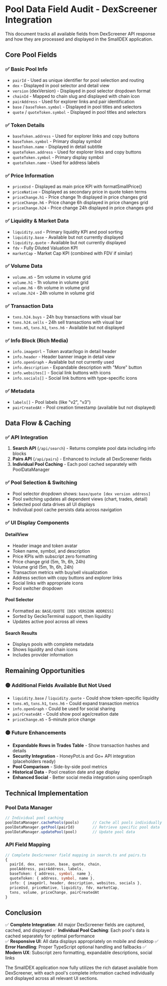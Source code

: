 # Pool Data Field Audit - DexScreener Integration

This document tracks all available fields from DexScreener API response and how they are processed and displayed in the SmallDEX application.

## Core Pool Fields

### ✅ Basic Pool Info
- `pairId` - Used as unique identifier for pool selection and routing
- `dex` - Displayed in pool selector and detail view  
- `version` (dexVersion) - Displayed in pool selector dropdown format
- `chainId` - Mapped to chain slug and displayed with chain icon
- `pairAddress` - Used for explorer links and pair identification
- `base` / `baseToken.symbol` - Displayed in pool titles and selectors
- `quote` / `quoteToken.symbol` - Displayed in pool titles and selectors

### ✅ Token Details  
- `baseToken.address` - Used for explorer links and copy buttons
- `baseToken.symbol` - Primary display symbol
- `baseToken.name` - Displayed in detail subtitle
- `quoteToken.address` - Used for explorer links and copy buttons  
- `quoteToken.symbol` - Primary display symbol
- `quoteToken.name` - Used for address labels

### ✅ Price Information
- `priceUsd` - Displayed as main price KPI with formatSmallPrice()
- `priceNative` - Displayed as secondary price in quote token terms
- `priceChange.h1` - Price change 1h displayed in price changes grid
- `priceChange.h6` - Price change 6h displayed in price changes grid  
- `priceChange.h24` - Price change 24h displayed in price changes grid

### ✅ Liquidity & Market Data
- `liquidity.usd` - Primary liquidity KPI and pool sorting
- `liquidity.base` - Available but not currently displayed
- `liquidity.quote` - Available but not currently displayed  
- `fdv` - Fully Diluted Valuation KPI
- `marketCap` - Market Cap KPI (combined with FDV if similar)

### ✅ Volume Data
- `volume.m5` - 5m volume in volume grid
- `volume.h1` - 1h volume in volume grid
- `volume.h6` - 6h volume in volume grid
- `volume.h24` - 24h volume in volume grid

### ✅ Transaction Data
- `txns.h24.buys` - 24h buy transactions with visual bar
- `txns.h24.sells` - 24h sell transactions with visual bar
- `txns.m5`, `txns.h1`, `txns.h6` - Available but not displayed

### ✅ Info Block (Rich Media)
- `info.imageUrl` - Token avatar/logo in detail header
- `info.header` - Header banner image in detail view
- `info.openGraph` - Available but not currently used
- `info.description` - Expandable description with "More" button
- `info.websites[]` - Social link buttons with icons
- `info.socials[]` - Social link buttons with type-specific icons

### ✅ Metadata
- `labels[]` - Pool labels (like "v2", "v3") 
- `pairCreatedAt` - Pool creation timestamp (available but not displayed)

## Data Flow & Caching

### ✅ API Integration
1. **Search API** (`/api/search`) - Returns complete pool data including info blocks
2. **Pairs API** (`/api/pairs`) - Enhanced to include all DexScreener fields
3. **Individual Pool Caching** - Each pool cached separately with PoolDataManager

### ✅ Pool Selection & Switching
- Pool selector dropdown shows: `base/quote [dex version address]`
- Pool switching updates all dependent views (chart, trades, detail)
- Selected pool data drives all UI displays
- Individual pool cache persists data across navigation

### ✅ UI Display Components

#### DetailView
- Header image and token avatar
- Token name, symbol, and description
- Price KPIs with subscript zero formatting
- Price change grid (5m, 1h, 6h, 24h)
- Volume grid (5m, 1h, 6h, 24h)  
- Transaction metrics with buy/sell visualization
- Address section with copy buttons and explorer links
- Social links with appropriate icons
- Pool switcher dropdown

#### Pool Selector
- Formatted as: `BASE/QUOTE [DEX VERSION ADDRESS]`
- Sorted by GeckoTerminal support, then liquidity
- Updates active pool across all views

#### Search Results
- Displays pools with complete metadata
- Shows liquidity and chain icons
- Includes provider information

## Remaining Opportunities

### 🟡 Additional Fields Available But Not Used
- `liquidity.base` / `liquidity.quote` - Could show token-specific liquidity
- `txns.m5`, `txns.h1`, `txns.h6` - Could expand transaction metrics  
- `info.openGraph` - Could be used for social sharing
- `pairCreatedAt` - Could show pool age/creation date
- `priceChange.m5` - 5-minute price change

### 🟡 Future Enhancements
- **Expandable Rows in Trades Table** - Show transaction hashes and details
- **Security Integration** - HoneyPot.is and Go+ API integration (placeholders ready)
- **Pool Comparison** - Side-by-side pool metrics
- **Historical Data** - Pool creation date and age display
- **Enhanced Social** - Better social media integration using openGraph

## Technical Implementation

### Pool Data Manager
```typescript
// Individual pool caching
poolDataManager.cachePools(pools)      // Cache all pools individually
poolDataManager.getPool(pairId)        // Retrieve specific pool data  
poolDataManager.updatePool(pool)       // Update pool data
```

### API Field Mapping
```typescript
// Complete DexScreener field mapping in search.ts and pairs.ts
{
  pairId, dex, version, base, quote, chain,
  poolAddress, pairAddress, labels,
  baseToken: { address, symbol, name },
  quoteToken: { address, symbol, name },
  info: { imageUrl, header, description, websites, socials },
  priceUsd, priceNative, liquidity, fdv, marketCap,
  txns, volume, priceChange, pairCreatedAt
}
```

## Conclusion

✅ **Complete Integration**: All major DexScreener fields are captured, cached, and displayed
✅ **Individual Pool Caching**: Each pool's data is cached separately for optimal performance  
✅ **Responsive UI**: All data displays appropriately on mobile and desktop
✅ **Error Handling**: Proper TypeScript optional handling and fallbacks
✅ **Modern UX**: Subscript zero formatting, expandable descriptions, social links

The SmallDEX application now fully utilizes the rich dataset available from DexScreener, with each pool's complete information cached individually and displayed across all relevant UI sections.
